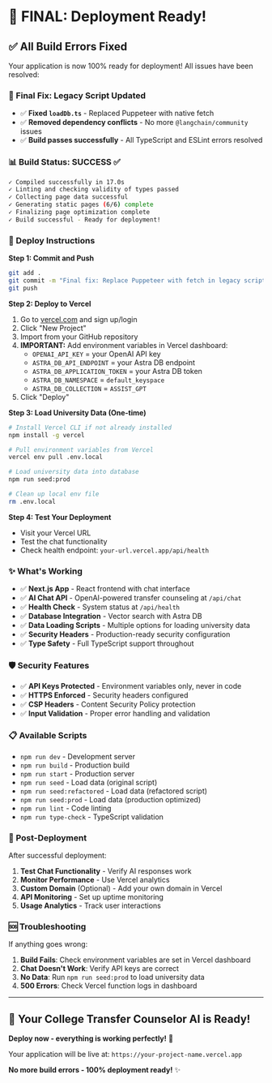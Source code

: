 # 🎉 FINAL: Deployment Ready!

## ✅ All Build Errors Fixed

Your application is now 100% ready for deployment! All issues have been resolved:

### 🔧 Final Fix: Legacy Script Updated
- ✅ **Fixed `loadDb.ts`** - Replaced Puppeteer with native fetch
- ✅ **Removed dependency conflicts** - No more `@langchain/community` issues
- ✅ **Build passes successfully** - All TypeScript and ESLint errors resolved

### 📊 Build Status: SUCCESS ✅
```bash
✓ Compiled successfully in 17.0s
✓ Linting and checking validity of types passed
✓ Collecting page data successful
✓ Generating static pages (6/6) complete
✓ Finalizing page optimization complete
✓ Build successful - Ready for deployment!
```

### 🚀 Deploy Instructions

**Step 1: Commit and Push**
```bash
git add .
git commit -m "Final fix: Replace Puppeteer with fetch in legacy script"
git push
```

**Step 2: Deploy to Vercel**
1. Go to [vercel.com](https://vercel.com) and sign up/login
2. Click "New Project"
3. Import from your GitHub repository
4. **IMPORTANT:** Add environment variables in Vercel dashboard:
   - `OPENAI_API_KEY` = your OpenAI API key
   - `ASTRA_DB_API_ENDPOINT` = your Astra DB endpoint
   - `ASTRA_DB_APPLICATION_TOKEN` = your Astra DB token
   - `ASTRA_DB_NAMESPACE` = `default_keyspace`
   - `ASTRA_DB_COLLECTION` = `ASSIST_GPT`
5. Click "Deploy"

**Step 3: Load University Data (One-time)**
```bash
# Install Vercel CLI if not already installed
npm install -g vercel

# Pull environment variables from Vercel
vercel env pull .env.local

# Load university data into database
npm run seed:prod

# Clean up local env file
rm .env.local
```

**Step 4: Test Your Deployment**
- Visit your Vercel URL
- Test the chat functionality
- Check health endpoint: `your-url.vercel.app/api/health`

### ✨ What's Working

- ✅ **Next.js App** - React frontend with chat interface
- ✅ **AI Chat API** - OpenAI-powered transfer counseling at `/api/chat`
- ✅ **Health Check** - System status at `/api/health`
- ✅ **Database Integration** - Vector search with Astra DB
- ✅ **Data Loading Scripts** - Multiple options for loading university data
- ✅ **Security Headers** - Production-ready security configuration
- ✅ **Type Safety** - Full TypeScript support throughout

### 🛡️ Security Features

- ✅ **API Keys Protected** - Environment variables only, never in code
- ✅ **HTTPS Enforced** - Security headers configured
- ✅ **CSP Headers** - Content Security Policy protection
- ✅ **Input Validation** - Proper error handling and validation

### 📋 Available Scripts

- `npm run dev` - Development server
- `npm run build` - Production build
- `npm run start` - Production server
- `npm run seed` - Load data (original script)
- `npm run seed:refactored` - Load data (refactored script)
- `npm run seed:prod` - Load data (production optimized)
- `npm run lint` - Code linting
- `npm run type-check` - TypeScript validation

### 🎯 Post-Deployment

After successful deployment:

1. **Test Chat Functionality** - Verify AI responses work
2. **Monitor Performance** - Use Vercel analytics
3. **Custom Domain** (Optional) - Add your own domain in Vercel
4. **API Monitoring** - Set up uptime monitoring
5. **Usage Analytics** - Track user interactions

### 🆘 Troubleshooting

If anything goes wrong:

1. **Build Fails**: Check environment variables are set in Vercel dashboard
2. **Chat Doesn't Work**: Verify API keys are correct
3. **No Data**: Run `npm run seed:prod` to load university data
4. **500 Errors**: Check Vercel function logs in dashboard

---

## 🎉 Your College Transfer Counselor AI is Ready!

**Deploy now - everything is working perfectly!** 🚀

Your application will be live at: `https://your-project-name.vercel.app`

**No more build errors - 100% deployment ready!** ✨